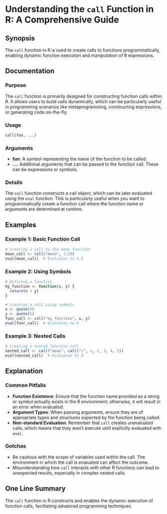 <!--
Meta Description: # Understanding the `call` Function in R: A Comprehensive Guide ## Synopsis The `call` function in R is used to create calls to functions programmatic...
Meta Keywords: call, function, calls, can, eval
-->

# Understanding the `call` Function in R: A Comprehensive Guide

## Synopsis
The `call` function in R is used to create calls to functions programmatically, enabling dynamic function execution and manipulation of R expressions.

## Documentation
### Purpose
The `call` function is primarily designed for constructing function calls within R. It allows users to build calls dynamically, which can be particularly useful in programming scenarios like metaprogramming, constructing expressions, or generating code on-the-fly.

### Usage
```R
call(fun, ...)
```

### Arguments
- **fun**: A symbol representing the name of the function to be called.
- **...**: Additional arguments that can be passed to the function call. These can be expressions or symbols.

### Details
The `call` function constructs a call object, which can be later evaluated using the `eval` function. This is particularly useful when you want to programmatically create a function call where the function name or arguments are determined at runtime.

## Examples
### Example 1: Basic Function Call
```R
# Creating a call to the mean function
mean_call <- call("mean", 1:10)
eval(mean_call)  # Evaluates to 5.5
```

### Example 2: Using Symbols
```R
# Defining a function
my_function <- function(x, y) {
  return(x + y)
}

# Creating a call using symbols
x <- quote(3)
y <- quote(5)
func_call <- call("my_function", x, y)
eval(func_call)  # Evaluates to 8
```

### Example 3: Nested Calls
```R
# Creating a nested function call
nested_call <- call("mean", call("c", 1, 2, 3, 4, 5))
eval(nested_call)  # Evaluates to 3
```

## Explanation
### Common Pitfalls
- **Function Existence**: Ensure that the function name provided as a string or symbol actually exists in the R environment; otherwise, it will result in an error when evaluated.
- **Argument Types**: When passing arguments, ensure they are of appropriate types and structures expected by the function being called.
- **Non-standard Evaluation**: Remember that `call` creates unevaluated calls, which means that they won’t execute until explicitly evaluated with `eval`.

### Gotchas
- Be cautious with the scope of variables used within the call. The environment in which the call is evaluated can affect the outcome.
- Misunderstanding how `call` interacts with other R functions can lead to unexpected results, especially in complex nested calls.

## One Line Summary
The `call` function in R constructs and enables the dynamic execution of function calls, facilitating advanced programming techniques.